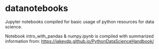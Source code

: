 # datanotebooks
Jupyter notebooks compiled for basic usage of python resources for data science.

Notebook intro_with_pandas & numpy.ipynb is compiled with summarized information from: https://jakevdp.github.io/PythonDataScienceHandbook/
